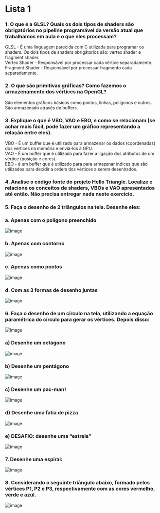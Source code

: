 # Lista 1 #

### 1. O que é a GLSL? Quais os dois tipos de shaders são obrigatórios no pipeline programável da versão atual que trabalhamos em aula e o que eles processam? ###
   GLSL - É uma linguagem parecida com C utilizada para programar os shaders. Os dois tipos de shaders obrigátorios são: vertex shader e fragment shader. <br>
   Vertex Shader - Responsável por processar cada vértice separadamente. <br>
   Fragment Shader - Responsável por processar fragmento cada separadamente. <br>

### 2. O que são primitivas gráficas? Como fazemos o armazenamento dos vértices na OpenGL? ###
   São elementos gráficos básicos como pontos, linhas, polígonos e outros. São armazenado através de buffers.
   
### 3. Explique o que é VBO, VAO e EBO, e como se relacionam (se achar mais fácil, pode fazer um gráfico representando a relação entre eles). ###
   VBO - É um buffer que é utilizado para armazenar os dados (coordenadas) dos vértices na memória e enviá-los à GPU. <br>
   VAO - É um buffer que é utilizado para fazer a ligação dos atributos de um vértice (posição e cores). <br>
   EBO - é um buffer que é utilizado para para armazenar índices que são utilizados para decidir a ordem dos vértices a serem desenhados. <br>

### 4. Analise o código fonte do projeto Hello Triangle. Localize e relacione os conceitos de shaders, VBOs e VAO apresentados até então. Não precisa entregar nada neste exercício. ###

### 5. Faça o desenho de 2 triângulos na tela. Desenhe eles: ###
### a. Apenas com o polígono preenchido ###
![image](/Lista1/Prints/5a.jpg)

### b. Apenas com contorno ###
![image](/Lista1/Prints/5b.jpg)

### c. Apenas como pontos ###
![image](/Lista1/Prints/5c.jpg)

### d. Com as 3 formas de desenho juntas ###
![image](/Lista1/Prints/5d.jpg)

### 6. Faça o desenho de um círculo na tela, utilizando a equação paramétrica do círculo para gerar os vértices. Depois disso: ###
![image](/Lista1/Prints/6.jpg)

### a) Desenhe um octágono ###
![image](/Lista1/Prints/6a.jpg)

### b) Desenhe um pentágono ###
![image](/Lista1/Prints/6b.jpg)

### c) Desenhe um pac-man! ###
![image](/Lista1/Prints/6c.jpg)

### d) Desenhe uma fatia de pizza ###
![image](/Lista1/Prints/6d.jpg)

### e) DESAFIO: desenhe uma “estrela” ###
![image](/Lista1/Prints/6e.jpg)

### 7. Desenhe uma espiral: ###
![image](/Lista1/Prints/7.jpg)

### 8. Considerando o seguinte triângulo abaixo, formado pelos vértices P1, P2 e P3, respectivamente com as cores vermelho, verde e azul. ###
![image](/Lista1/Prints/8.jpg)
